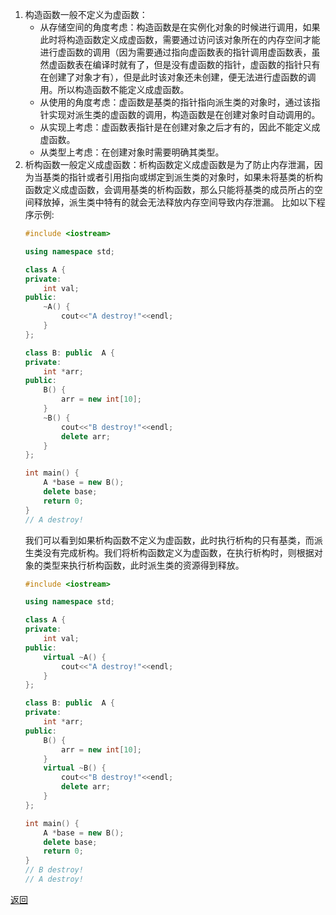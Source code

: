 1. 构造函数一般不定义为虚函数：
	- 从存储空间的角度考虑：构造函数是在实例化对象的时候进行调用，如果此时将构造函数定义成虚函数，需要通过访问该对象所在的内存空间才能进行虚函数的调用（因为需要通过指向虚函数表的指针调用虚函数表，虽然虚函数表在编译时就有了，但是没有虚函数的指针，虚函数的指针只有在创建了对象才有），但是此时该对象还未创建，便无法进行虚函数的调用。所以构造函数不能定义成虚函数。
	- 从使用的角度考虑：虚函数是基类的指针指向派生类的对象时，通过该指针实现对派生类的虚函数的调用，构造函数是在创建对象时自动调用的。
	- 从实现上考虑：虚函数表指针是在创建对象之后才有的，因此不能定义成虚函数。
	- 从类型上考虑：在创建对象时需要明确其类型。
2. 析构函数一般定义成虚函数：析构函数定义成虚函数是为了防止内存泄漏，因为当基类的指针或者引用指向或绑定到派生类的对象时，如果未将基类的析构函数定义成虚函数，会调用基类的析构函数，那么只能将基类的成员所占的空间释放掉，派生类中特有的就会无法释放内存空间导致内存泄漏。
	比如以下程序示例:
	```cpp
	#include <iostream>
	
	using namespace std;
	
	class A {
	private:
	    int val;
	public:
	    ~A() {
	        cout<<"A destroy!"<<endl;
	    }
	};
	
	class B: public  A {
	private:
	    int *arr;
	public:
	    B() {
	        arr = new int[10];
	    }
	    ~B() {
	        cout<<"B destroy!"<<endl;
	        delete arr;
	    }
	};
	
	int main() {
	    A *base = new B();
	    delete base;
	    return 0;
	}
	// A destroy!
	```
	我们可以看到如果析构函数不定义为虚函数，此时执行析构的只有基类，而派生类没有完成析构。我们将析构函数定义为虚函数，在执行析构时，则根据对象的类型来执行析构函数，此时派生类的资源得到释放。
	```cpp
	#include <iostream>
	
	using namespace std;
	
	class A {
	private:
	    int val;
	public:
	    virtual ~A() {
	        cout<<"A destroy!"<<endl;
	    }
	};
	
	class B: public  A {
	private:
	    int *arr;
	public:
	    B() {
	        arr = new int[10];
	    }
	    virtual ~B() {
	        cout<<"B destroy!"<<endl;
	        delete arr;
	    }
	};
	
	int main() {
	    A *base = new B();
	    delete base;
	    return 0;
	}
	// B destroy!
	// A destroy!
	```

[返回](C++面向对象/readme)